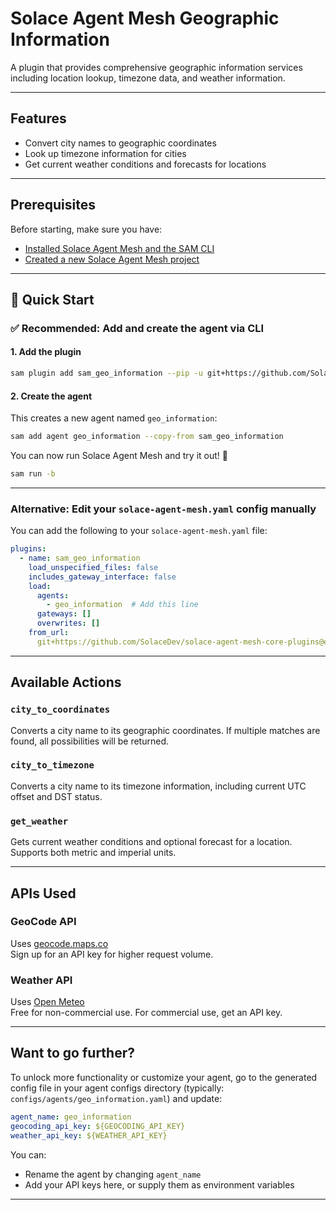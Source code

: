 # Solace Agent Mesh Geographic Information

A plugin that provides comprehensive geographic information services including location lookup, timezone data, and weather information.

---

## Features

- Convert city names to geographic coordinates
- Look up timezone information for cities
- Get current weather conditions and forecasts for locations

---

## Prerequisites

Before starting, make sure you have:

- [Installed Solace Agent Mesh and the SAM CLI](https://solacelabs.github.io/solace-agent-mesh/docs/documentation/getting-started/installation/)
- [Created a new Solace Agent Mesh project](https://solacelabs.github.io/solace-agent-mesh/docs/documentation/getting-started/quick-start)

---

## 🚀 Quick Start

### ✅ Recommended: Add and create the agent via CLI

#### 1. Add the plugin

```bash
sam plugin add sam_geo_information --pip -u git+https://github.com/SolaceLabs/solace-agent-mesh-core-plugins#subdirectory=sam-geo-information
```

#### 2. Create the agent

This creates a new agent named `geo_information`:

```bash
sam add agent geo_information --copy-from sam_geo_information
```

You can now run Solace Agent Mesh and try it out! 🎉

```bash
sam run -b
```
---

### Alternative: Edit your `solace-agent-mesh.yaml` config manually

You can add the following to your `solace-agent-mesh.yaml` file:

```yaml
plugins:
  - name: sam_geo_information
    load_unspecified_files: false
    includes_gateway_interface: false
    load:
      agents: 
        - geo_information  # Add this line
      gateways: []
      overwrites: []
    from_url: 
      git+https://github.com/SolaceDev/solace-agent-mesh-core-plugins@ed/add-geo-info-agent#subdirectory=sam-geo-information
```

---

## Available Actions

### `city_to_coordinates`
Converts a city name to its geographic coordinates. If multiple matches are found, all possibilities will be returned.

### `city_to_timezone`
Converts a city name to its timezone information, including current UTC offset and DST status.

### `get_weather`
Gets current weather conditions and optional forecast for a location. Supports both metric and imperial units.

---

## APIs Used

### GeoCode API
Uses [geocode.maps.co](https://geocode.maps.co/)  
Sign up for an API key for higher request volume.

### Weather API
Uses [Open Meteo](https://open-meteo.com/)  
Free for non-commercial use. For commercial use, get an API key.

---

## Want to go further?

To unlock more functionality or customize your agent, go to the generated config file in your agent configs directory (typically: `configs/agents/geo_information.yaml`) and update:

```yaml
agent_name: geo_information
geocoding_api_key: ${GEOCODING_API_KEY}
weather_api_key: ${WEATHER_API_KEY}
```

You can:
- Rename the agent by changing `agent_name`
- Add your API keys here, or supply them as environment variables

---

